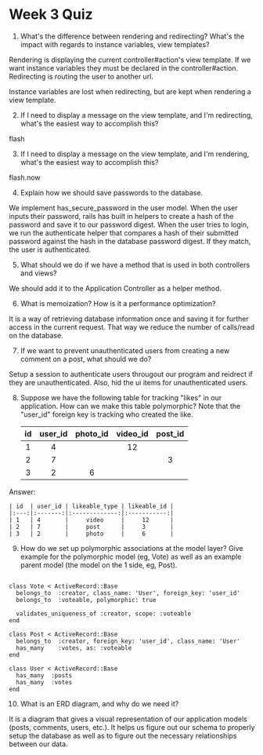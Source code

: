 # Week 3 Quiz
1. What's the difference between rendering and redirecting? What's the impact with regards to instance variables, view templates?

Rendering is displaying the current controller#action's view template. If we want
 instance variables they must be declared in the controller#action.
Redirecting is routing the user to another url.

Instance variables are lost when redirecting, but are kept when rendering a view template.

2. If I need to display a message on the view template, and I'm redirecting, what's the easiest way to accomplish this?

flash

3. If I need to display a message on the view template, and I'm rendering, what's the easiest way to accomplish this?

flash.now

4. Explain how we should save passwords to the database.

We implement has_secure_password in the user model. When the user inputs their
password, rails has built in helpers to create a hash of the password and save
it to our password digest. When the user tries to login, we run the authenticate
 helper that compares a hash of their submitted password against the hash in the
 database password digest. If they match, the user is authenticated.

5. What should we do if we have a method that is used in both controllers and views?

We should add it to the Application Controller as a helper method.

6. What is memoization? How is it a performance optimization?

It is a way of retrieving database information once and saving it for further 
access in the current request. That way we reduce the number of calls/read on
the database. 

7. If we want to prevent unauthenticated users from creating a new comment on a post, what should we do?

Setup a session to authenticate users througout our program and reidrect if they 
 are unauthenticated. Also, hid the ui items for unauthenticated users.

8. Suppose we have the following table for tracking "likes" in our application. How can we make this table polymorphic? Note that the "user_id" foreign key is tracking who created the like.

    | id  | user_id | photo_id | video_id | post_id |
    |:---:|:-------:|:--------:|:--------:|:-------:|
    | 1   | 4       |          | 12       |         |
    | 2   | 7       |          |          | 3       |
    | 3   | 2       | 6        |          |         |


Answer:

    | id  | user_id | likeable_type | likeable_id | 
    |:---:|:-------:|:-------------:|:-----------:|
    | 1   | 4       |     video     |     12      |
    | 2   | 7       |     post      |     3       |
    | 3   | 2       |     photo     |     6       |


9. How do we set up polymorphic associations at the model layer? Give example for the polymorphic model (eg, Vote) as well as an example parent model (the model on the 1 side, eg, Post).

<pre><code>
class Vote < ActiveRecord::Base
  belongs_to  :creator, class_name: 'User', foreign_key: 'user_id'
  belongs_to  :voteable, polymorphic: true

  validates_uniqueness_of :creator, scope: :voteable
end</code></pre>

<pre><code>class Post < ActiveRecord::Base
  belongs_to  :creator, foreign_key: 'user_id', class_name: 'User'
  has_many    :votes, as: :voteable
end</code/></pre>

<pre><code>class User < ActiveRecord::Base
  has_many  :posts
  has_many  :votes
end</code></pre>

10. What is an ERD diagram, and why do we need it?

It is a diagram that gives a visual representation of our application models 
(posts, comments, users, etc.). It helps us figure out our schema to properly 
setup the database as well as to figure out the necessary relationships between 
our data.
